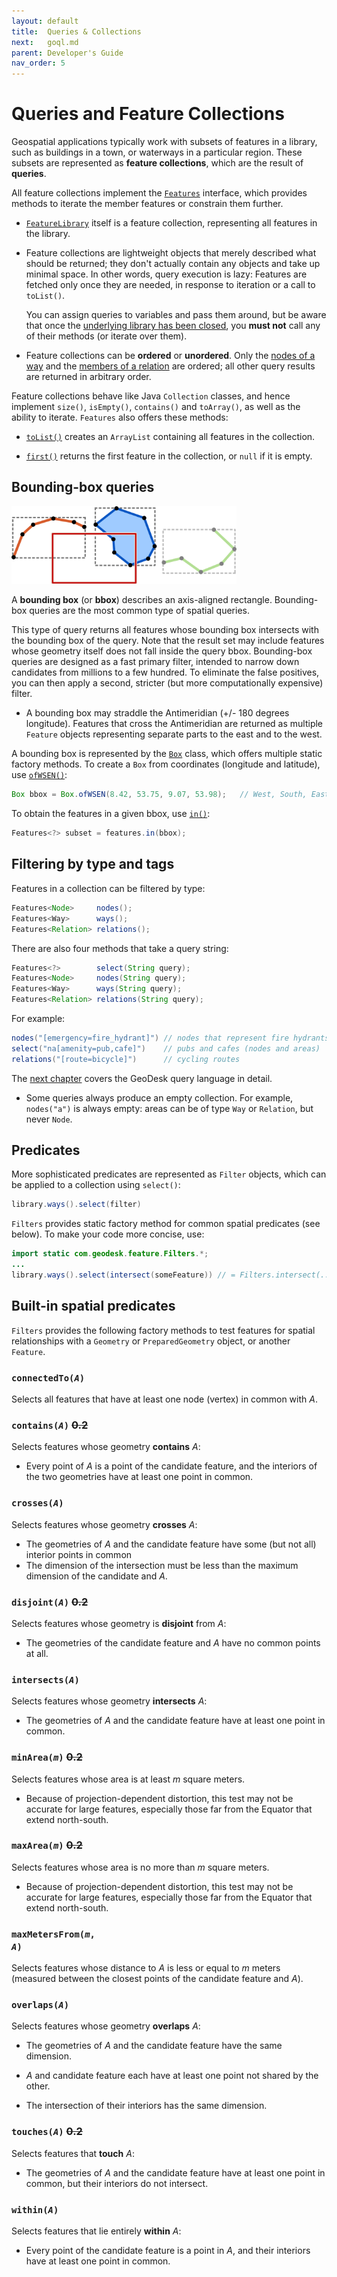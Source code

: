 ```yaml
---
layout: default
title:  Queries & Collections
next:   goql.md
parent: Developer's Guide
nav_order: 5
---
```

# Queries and Feature Collections

Geospatial applications typically work with subsets of features in a library, such as buildings in a town, or waterways in a particular region. These subsets are represented as **feature collections**, which are the result of **queries**.

All feature collections implement the [`Features`]({{site.javadoc}}feature/Features.html) interface, which provides methods to iterate the member features or constrain them further.

- [`FeatureLibrary`]({{site.javadoc}}feature/FeatureLibrary.html) itself is a feature collection, representing all features in the library.

- Feature collections are lightweight objects that merely described what should be returned; they don't actually contain any objects and take up minimal space. In other words, query execution is lazy: Features are fetched only once they are needed, in response to iteration or a call to `toList()`.

  You can assign queries to variables and pass them around, but be aware that once the 
  [underlying library has been closed](libraries#caution-closed), you **must not** call any of their methods (or iterate 
  over them).

- Feature collections can be **ordered** or **unordered**. Only the [nodes of a way](feature-subtypes#way) and the [members of a relation](feature-subtypes#relation) are ordered; all other query results are returned in arbitrary order.

Feature collections behave like Java `Collection` classes, and hence implement `size()`, `isEmpty()`, `contains()` and `toArray()`, as well as the ability to iterate. `Features` also offers these methods:  

- [`toList()`]({{site.javadoc}}feature/Features.html#toList()) creates an `ArrayList` containing all features in the collection.

- [`first()`]({{site.javadoc}}feature/Features.html#toList()) returns the first feature in the collection, or `null` if it is empty.

## Bounding-box queries

<img class="float" src="/img/bboxes.png" width=360>

A **bounding box** (or **bbox**) describes an axis-aligned rectangle. Bounding-box queries are the most common type of spatial queries.

This type of query returns all features whose bounding box intersects with the bounding box of the query. Note that the result set may include features whose geometry itself does not fall inside the query bbox. Bounding-box queries are designed as a fast primary filter, intended to narrow down candidates from millions to a few hundred. To eliminate the false positives, you can then apply a second, stricter (but more computationally expensive) filter.   

- A bounding box may straddle the Antimeridian (+/- 180 degrees longitude). Features that
  cross the Antimeridian are returned as multiple `Feature` objects representing separate parts to the east and to the west.



A bounding box is represented by the [`Box`]({{site.javadoc}}core/Box.html) class, which offers multiple static factory methods. To create a `Box` from coordinates (longitude and latitude), use [`ofWSEN()`]({{site.javadoc}}core/Box.html#ofWSEN(double,double,double,double)):

```java
Box bbox = Box.ofWSEN(8.42, 53.75, 9.07, 53.98);   // West, South, East, North
```

To obtain the features in a given bbox, use [`in()`]({{site.javadoc}}feature/Features.html#in(com.geodesk.core.Bounds)): 

```java
Features<?> subset = features.in(bbox);   
```

## Filtering by type and tags

Features in a collection can be filtered by type:

```java
Features<Node>     nodes();
Features<Way>      ways();
Features<Relation> relations();   
```

There are also four methods that take a query string:

```java
Features<?>        select(String query);
Features<Node>     nodes(String query);
Features<Way>      ways(String query);
Features<Relation> relations(String query);
```

For example:

```java
nodes("[emergency=fire_hydrant]") // nodes that represent fire hydrants
select("na[amenity=pub,cafe]")    // pubs and cafes (nodes and areas)
relations("[route=bicycle]")      // cycling routes  
```

The [next chapter](goql) covers the GeoDesk query language in detail.

- Some queries always produce an empty collection. For example, `nodes("a")` is always
  empty: areas can be of type `Way` or `Relation`, but never `Node`.


## Predicates

More sophisticated predicates are represented as `Filter` objects, which can be applied to a collection using `select()`:

```java
library.ways().select(filter)
```

`Filters` provides static factory method for common spatial predicates (see below). To make your code more concise, use:

```java
import static com.geodesk.feature.Filters.*;
...
library.ways().select(intersect(someFeature)) // = Filters.intersect(...)
```

## Built-in spatial predicates

`Filters` provides the following factory methods to test features for spatial relationships with a `Geometry` or `PreparedGeometry` object, or another `Feature`.

### <code>connectedTo(<i>A</i>)</code>

Selects all features that have at least one node (vertex) in common with *A*.

### <code>contains(<i>A</i>)</code> ~~0.2~~

Selects features whose geometry **contains** *A*:

- Every point of *A* is a point of the candidate feature, and the interiors of the two geometries have at least one point in common.

### <code>crosses(<i>A</i>)</code>

Selects features whose geometry **crosses** *A*:

- The geometries of *A* and the candidate feature have some (but not all) interior points in common
- The dimension of the intersection must be less than the maximum dimension of the candidate and *A*.

### <code>disjoint(<i>A</i>)</code> ~~0.2~~

Selects features whose geometry is **disjoint** from *A*:

- The geometries of the candidate feature and *A* have no common points at all.

### <code>intersects(<i>A</i>)</code>

Selects features whose geometry **intersects** *A*:

- The geometries of *A* and the candidate feature have at least one point in common.

### <code>minArea(<i>m</i>)</code> ~~0.2~~

Selects features whose area is at least *m* square meters.

- Because of projection-dependent distortion, this test may not be accurate for large features, 
  especially those far from the Equator that extend north-south. 

### <code>maxArea(<i>m</i>)</code> ~~0.2~~

Selects features whose area is no more than *m* square meters.

- Because of projection-dependent distortion, this test may not be accurate for large features,
  especially those far from the Equator that extend north-south.


### <code>maxMetersFrom(<i>m</i>, <i>A</i>)</code>

Selects features whose distance to *A* is less or equal to *m* meters (measured between the closest points of the candidate feature and *A*).

### <code>overlaps(<i>A</i>)</code>

Selects features whose geometry **overlaps** *A*:

- The geometries of *A* and the candidate feature have the same dimension.
 
- *A* and candidate feature each have at least one point not shared by the other.
 
- The intersection of their interiors has the same dimension.

### <code>touches(<i>A</i>)</code> ~~0.2~~

Selects features that **touch** *A*:

- The geometries of *A* and the candidate feature have at least one point in common, but their interiors do not intersect.


### <code>within(<i>A</i>)</code>

Selects features that lie entirely **within** *A*:

- Every point of the candidate feature is a point in *A*, and their interiors have at least one point in common.

